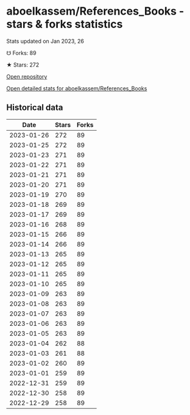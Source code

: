 # aboelkassem/References_Books - stars & forks statistics

Stats updated on Jan 2023, 26

☋ Forks: 89

★ Stars: 272

[Open repository](https://github.com/aboelkassem/References_Books)

[Open detailed stats for aboelkassem/References_Books](https://reviewgithub.com/rep/aboelkassem/References_Books)

## Historical data
| Date | Stars | Forks |
|------|-------|-------|
| 2023-01-26 | 272 | 89 | 
| 2023-01-25 | 272 | 89 | 
| 2023-01-23 | 271 | 89 | 
| 2023-01-22 | 271 | 89 | 
| 2023-01-21 | 271 | 89 | 
| 2023-01-20 | 271 | 89 | 
| 2023-01-19 | 270 | 89 | 
| 2023-01-18 | 269 | 89 | 
| 2023-01-17 | 269 | 89 | 
| 2023-01-16 | 268 | 89 | 
| 2023-01-15 | 266 | 89 | 
| 2023-01-14 | 266 | 89 | 
| 2023-01-13 | 265 | 89 | 
| 2023-01-12 | 265 | 89 | 
| 2023-01-11 | 265 | 89 | 
| 2023-01-10 | 265 | 89 | 
| 2023-01-09 | 263 | 89 | 
| 2023-01-08 | 263 | 89 | 
| 2023-01-07 | 263 | 89 | 
| 2023-01-06 | 263 | 89 | 
| 2023-01-05 | 263 | 89 | 
| 2023-01-04 | 262 | 88 | 
| 2023-01-03 | 261 | 88 | 
| 2023-01-02 | 260 | 89 | 
| 2023-01-01 | 259 | 89 | 
| 2022-12-31 | 259 | 89 | 
| 2022-12-30 | 258 | 89 | 
| 2022-12-29 | 258 | 89 | 

